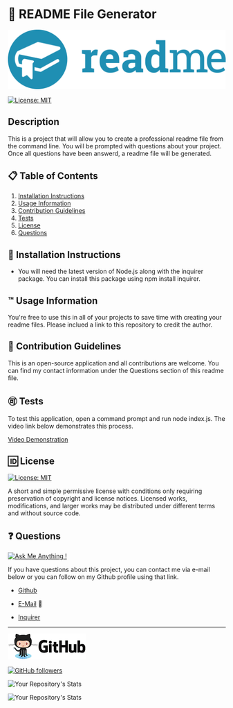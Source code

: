# 📘 README File Generator

   ![header](assets/github.png)

   [![License: MIT](https://img.shields.io/badge/License-MIT-blue.svg)](https://opensource.org/licenses/MIT) 
   
## Description 

  This is a project that will allow you to create a professional readme file from the command line. You will be prompted with questions about your project. Once all questions have been answerd, a readme file will be generated.

  ## 📋 Table of Contents 
  1. [Installation Instructions](#📄-installation-instructions)
  2. [Usage Information](#™️-usage-information)
  3. [Contribution Guidelines](#📝-contribution-guidelines)
  4. [Tests](#🉑-tests)
  5. [License](#🆔-license)
  6. [Questions](#❓-questions)

## 📄 Installation Instructions 
 
  * You will need the latest version of Node.js along with the inquirer package. You can install this package using npm install inquirer.

## ™️ Usage Information
 
  You're free to use this in all of your projects to save time with creating your readme files. Please inclued a link to this repository to credit the author.

## 📝 Contribution Guidelines 
  
  This is an open-source application and all contributions are welcome. You can find my contact information under the Questions section of this readme file. 

## 🉑 Tests 

  To test this application, open a command prompt and run node index.js. The video link below demonstrates this process.

  [Video Demonstration](https://drive.google.com/file/d/1MwiyamYlytyy1jehzILfGDt7xESXjxU2/view?usp=sharing)

## 🆔 License 
  
  [![License: MIT](https://img.shields.io/badge/License-MIT-blue.svg)](https://opensource.org/licenses/MIT)

  A short and simple permissive license with conditions only requiring preservation of copyright and license notices. Licensed works, modifications, and larger works may be distributed under different terms and without source code.
  
## ❓ Questions 

[![Ask Me Anything !](https://img.shields.io/badge/Ask%20me-anything-1abc9c.svg)](https://GitHub.com/Naereen/ama)

  If you have questions about this project, you can contact me via e-mail below or you can follow on my Github profile using that link.

  * [Github](https://github.com/malmason)

  * [E-Mail](mailto:malmason66@gmail.com) 📧

  * [Inquirer](https://www.npmjs.com/package/inquirer)

  ---
  
  ![icon](assets/githublogo.png)
  
  [![GitHub followers](https://img.shields.io/github/followers/malmason.svg?style=social&label=Follow&maxAge=2592000)](https://github.com/malmason?tab=followers)

  ![Your Repository's Stats](https://github-readme-stats.vercel.app/api?username=malmason&show_icons=true)

  ![Your Repository's Stats](https://github-readme-stats.vercel.app/api/top-langs/?username=malmason)
  
  